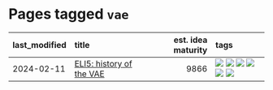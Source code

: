 # Pages tagged `vae`

|last_modified|title|est. idea maturity|tags
|:---|:---|---:|:---|
|2024-02-11|[ELI5: history of the VAE](../ufldl_history.md)|9866|[![](https://img.shields.io/badge/tag-education-faa2fc)](../tags/education.md) [![](https://img.shields.io/badge/tag-feature_learning-6a13a1)](../tags/feature_learning.md) [![](https://img.shields.io/badge/tag-history-7fafe1)](../tags/history.md) [![](https://img.shields.io/badge/tag-history_of_science-7385b0)](../tags/history_of_science.md) [![](https://img.shields.io/badge/tag-publication-76bb24)](../tags/publication.md) [![](https://img.shields.io/badge/tag-vae-539c8)](../tags/vae.md)|